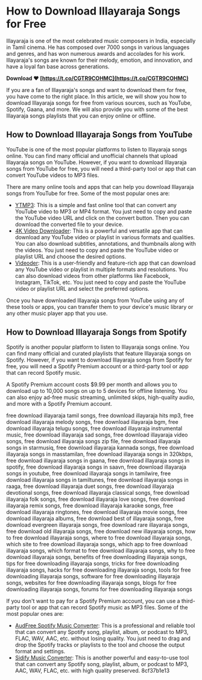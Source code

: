 
 
# How to Download Illayaraja Songs for Free
 
Illayaraja is one of the most celebrated music composers in India, especially in Tamil cinema. He has composed over 7000 songs in various languages and genres, and has won numerous awards and accolades for his work. Illayaraja's songs are known for their melody, emotion, and innovation, and have a loyal fan base across generations.
 
**Download ❤ [https://t.co/CGTR9COHMC](https://t.co/CGTR9COHMC)**


 
If you are a fan of Illayaraja's songs and want to download them for free, you have come to the right place. In this article, we will show you how to download Illayaraja songs for free from various sources, such as YouTube, Spotify, Gaana, and more. We will also provide you with some of the best Illayaraja songs playlists that you can enjoy online or offline.
 
## How to Download Illayaraja Songs from YouTube
 
YouTube is one of the most popular platforms to listen to Illayaraja songs online. You can find many official and unofficial channels that upload Illayaraja songs on YouTube. However, if you want to download Illayaraja songs from YouTube for free, you will need a third-party tool or app that can convert YouTube videos to MP3 files.
 
There are many online tools and apps that can help you download Illayaraja songs from YouTube for free. Some of the most popular ones are:
 
- [YTMP3](https://ytmp3.cc/en13/): This is a simple and fast online tool that can convert any YouTube video to MP3 or MP4 format. You just need to copy and paste the YouTube video URL and click on the convert button. Then you can download the converted file to your device.
- [4K Video Downloader](https://www.4kdownload.com/products/product-videodownloader): This is a powerful and versatile app that can download any YouTube video or playlist in various formats and qualities. You can also download subtitles, annotations, and thumbnails along with the videos. You just need to copy and paste the YouTube video or playlist URL and choose the desired options.
- [Videoder](https://www.videoder.com/): This is a user-friendly and feature-rich app that can download any YouTube video or playlist in multiple formats and resolutions. You can also download videos from other platforms like Facebook, Instagram, TikTok, etc. You just need to copy and paste the YouTube video or playlist URL and select the preferred options.

Once you have downloaded Illayaraja songs from YouTube using any of these tools or apps, you can transfer them to your device's music library or any other music player app that you use.
 
## How to Download Illayaraja Songs from Spotify
 
Spotify is another popular platform to listen to Illayaraja songs online. You can find many official and curated playlists that feature Illayaraja songs on Spotify. However, if you want to download Illayaraja songs from Spotify for free, you will need a Spotify Premium account or a third-party tool or app that can record Spotify music.
 
A Spotify Premium account costs $9.99 per month and allows you to download up to 10,000 songs on up to 5 devices for offline listening. You can also enjoy ad-free music streaming, unlimited skips, high-quality audio, and more with a Spotify Premium account.
 
free download illayaraja tamil songs,  free download illayaraja hits mp3,  free download illayaraja melody songs,  free download illayaraja bgm,  free download illayaraja telugu songs,  free download illayaraja instrumental music,  free download illayaraja sad songs,  free download illayaraja video songs,  free download illayaraja songs zip file,  free download illayaraja songs in starmusiq,  free download illayaraja kannada songs,  free download illayaraja songs in masstamilan,  free download illayaraja songs in 320kbps,  free download illayaraja songs in gaana,  free download illayaraja songs in spotify,  free download illayaraja songs in saavn,  free download illayaraja songs in youtube,  free download illayaraja songs in tamilwire,  free download illayaraja songs in tamiltunes,  free download illayaraja songs in raaga,  free download illayaraja duet songs,  free download illayaraja devotional songs,  free download illayaraja classical songs,  free download illayaraja folk songs,  free download illayaraja love songs,  free download illayaraja remix songs,  free download illayaraja karaoke songs,  free download illayaraja ringtones,  free download illayaraja movie songs,  free download illayaraja albums,  free download best of illayaraja songs,  free download evergreen illayaraja songs,  free download rare illayaraja songs,  free download old illayaraja songs,  free download new illayaraja songs,  how to free download illayaraja songs,  where to free download illayaraja songs,  which site to free download illayaraja songs,  which app to free download illayaraja songs,  which format to free download illayaraja songs,  why to free download illayaraja songs,  benefits of free downloading illayaraja songs,  tips for free downloading illayaraja songs,  tricks for free downloading illayaraja songs,  hacks for free downloading illayaraja songs,  tools for free downloading illayaraja songs,  software for free downloading illayaraja songs,  websites for free downloading illayaraja songs,  blogs for free downloading illayaraja songs,  forums for free downloading illayaraja songs
 
If you don't want to pay for a Spotify Premium account, you can use a third-party tool or app that can record Spotify music as MP3 files. Some of the most popular ones are:

- [AudFree Spotify Music Converter](https://www.audfree.com/spotify-music-converter-win/): This is a professional and reliable tool that can convert any Spotify song, playlist, album, or podcast to MP3, FLAC, WAV, AAC, etc. without losing quality. You just need to drag and drop the Spotify tracks or playlists to the tool and choose the output format and settings.
- [Sidify Music Converter](https://www.sidify.com/spotify-windows/drm-music-converter.html): This is another powerful and easy-to-use tool that can convert any Spotify song, playlist, album, or podcast to MP3, AAC, WAV, FLAC, etc. with high quality preserved. 8cf37b1e13


